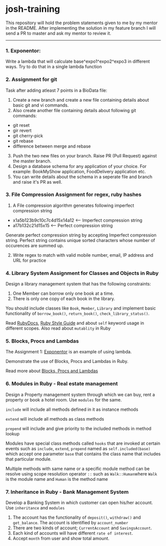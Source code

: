 # josh-training
This repository will hold the problem statements given to me by my mentor in the README. After implementing the solution in my feature branch I will send a PR to master and ask my mentor to review it.

---

### 1. Exponentor: 
Write a lambda that will calculate base^expo1^expo2^expo3 in different ways. Try to do that in a single lambda function

### 2. Assignment for git  

Task after adding atleast 7 points in a BioData file:
1. Create a new branch and create a new file containing details about basic git and vi commands.
2. Also create another file containing details about following git commands:
  - git reset
  - gir revert
  - git cherry-pick
  - git rebase
  - difference between merge and      rebase
3. Push the two new files on your branch. Raise PR (Pull Request) against the master branch.
4. Design a database schema for any application of your choice. For example: BookMyShow application, FoodDelivery application etc.
5. You can write details about the schema in a seperate file and branch and raise it's PR as well.

### 3. File Compression Assignment for regex, ruby hashes
1. A File compression algorithm generates following imperfect compression string
- x1a5b123b9c10c7c4d15x14a12 <-- Imperfect compression string
- a17b132c21d15x15 <-- Perfect compression string

Generate perfect compression string by accepting Imperfect compression string. Perfect string contains unique sorted characters whose number of occurences are summed up.

2. Write regex to match with valid mobile number, email, IP address and URL for practice

### 4. Library System Assignment for Classes and Objects in Ruby
Design a library management system that has the following constraints:
  1. One Member can borrow only one book at a time.
  2. There is only one copy of each book in the library.
  
 You should include classes like `Book`, `Member`, `Library` and implement basic functionality of `borrow_book()`, `return_book()`, `check_library_status()`.

Read [RubyDocs](https://ruby-doc.org/stdlib-2.7.0/), [Ruby Style Guide](https://github.com/rubocop-hq/ruby-style-guide) and about `self` keyword usage in different scopes. Also read about `mutablity` in Ruby

### 5. Blocks, Procs and Lambdas
The Assignment 1: [Exponentor](https://github.com/rohitjoshixyz/josh-training/blob/master/01_exponentor.rb) is an example of using lambda.

Demonstrate the use of Blocks, Procs and Lambdas in Ruby.

Read more about [Blocks, Procs and Lambdas](https://www.rubyguides.com/2016/02/ruby-procs-and-lambdas/)

### 6. Modules in Ruby - Real estate management

Design a Property management system through which we can buy, rent a property or book a hotel room. Use `modules` for the same.

`include` will include all methods defined in it as instance methods

`extend` will include all methods as class methods

`prepend` will include and give priority to the included methods in method lookup

Modules have special class methods called `hooks` that are invoked at certain events such as `include`, `extend`, `prepend` named as `self.included(base)` which accept one parameter `base` that contains the class name that includes that particular module.

Multiple methods with same name or a specific module method can be resolve using scope resolution operator `::` such as `Walk::Human`where `Walk` is the module name and `Human` is the method name

### 7. Inheritance in Ruby - Bank Management System

Develop a Banking System in which customer can open his/her account. Use `inheritance` and `modules`

  1. The account has the functionality of `deposit()`, `withdraw()` and `get_balance`. 
     The account is identified by `account_number`
  2. There are two kinds of account; `CurrentAccount` and `SavingsAccount`.
  3. Each kind of accounts will have different `rate of interest`.
  4. Accept `month` from user and show total amount.
